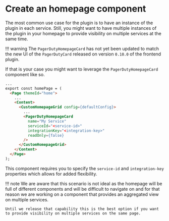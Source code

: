 # Create an homepage component

The most common use case for the plugin is to have an instance of the plugin in each service. Still, you might want to have multiple instances of the plugin in your homepage to provide visibility on multiple services at the same time.

!!! warning
    The `PagerDutyHomepageCard` has not yet been updated to match the new UI of the `PagerDutyCard` released on version `0.10.0` of the frontend plugin.

If that is your case you might want to leverage the `PagerDutyHomepageCard` component like so.

```html
...
export const homePage = (
  <Page themeId="home">
    ...
    <Content>
      <CustomHomepageGrid config={defaultConfig}>
        ...
        <PagerDutyHomepageCard
          name="My Service"
          serviceId="<service-id>"
          integrationKey="<integration-key>"
          readOnly={false}
        />
      </CustomHomepageGrid>
    </Content>
  </Page>
);
```

This component requires you to specify the `service-id` and `integration-key` properties which allows for added flexibility.

!!! note
    We are aware that this scenario is not ideal as the homepage will be full of different components and will be difficult to navigate on and for that reason we are working on a component that provides an aggregated view on multiple services.

    Until we release that capability this is the best option if you want to provide visibility on multiple services on the same page.
    
